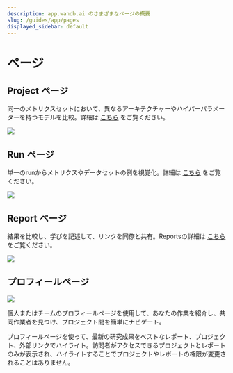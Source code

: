 ```yaml
---
description: app.wandb.ai のさまざまなページの概要
slug: /guides/app/pages
displayed_sidebar: default
---
```



# ページ
## Project ページ

同一のメトリクスセットにおいて、異なるアーキテクチャーやハイパーパラメーターを持つモデルを比較。詳細は [こちら](project-page.md) をご覧ください。

![](/images/app_ui/project_page.png)

## Run ページ

単一のrunからメトリクスやデータセットの例を視覚化。詳細は [こちら](run-page.md) をご覧ください。

![](/images/app_ui/run_page.png)

## Report ページ

結果を比較し、学びを記述して、リンクを同僚と共有。Reportsの詳細は [こちら](../../../guides/reports/intro.md) をご覧ください。

![](/images/app_ui/example_report_for_molecules.png)

## プロフィールページ

![](/images/app_ui/profile_page_overview.webp)

個人またはチームのプロフィールページを使用して、あなたの作業を紹介し、共同作業者を見つけ、プロジェクト間を簡単にナビゲート。

プロフィールページを使って、最新の研究成果をベストなレポート、プロジェクト、外部リンクでハイライト。訪問者がアクセスできるプロジェクトとレポートのみが表示され、ハイライトすることでプロジェクトやレポートの権限が変更されることはありません。